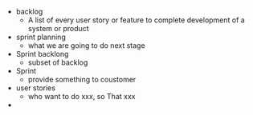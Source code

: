 - backlog
	- A list of every user story or feature to complete development of a system or product
- sprint planning
	- what we are going to do next stage
- Sprint backlong
	- subset of backlog
- Sprint
	- provide something to coustomer
- user stories
	- who want to do xxx,  so That xxx
-